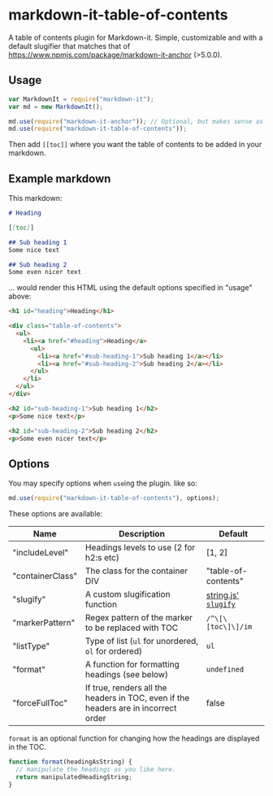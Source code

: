 # markdown-it-table-of-contents
A table of contents plugin for Markdown-it. Simple, customizable and with a default slugifier that matches that of https://www.npmjs.com/package/markdown-it-anchor (>5.0.0).

## Usage

``` javascript
var MarkdownIt = require("markdown-it");
var md = new MarkdownIt();

md.use(require("markdown-it-anchor")); // Optional, but makes sense as you really want to link to something
md.use(require("markdown-it-table-of-contents"));
```

Then add `[[toc]]` where you want the table of contents to be added in your markdown.

## Example markdown

This markdown:
``` markdown
# Heading

[[toc]]

## Sub heading 1
Some nice text

## Sub heading 2
Some even nicer text
```

... would render this HTML using the default options specified in "usage" above:
``` html
<h1 id="heading">Heading</h1>

<div class="table-of-contents">
  <ul>
    <li><a href="#heading">Heading</a>
      <ul>
        <li><a href="#sub-heading-1">Sub heading 1</a></li>
        <li><a href="#sub-heading-2">Sub heading 2</a></li>
      </ul>
    </li>
  </ul>
</div>

<h2 id="sub-heading-1">Sub heading 1</h2>
<p>Some nice text</p>

<h2 id="sub-heading-2">Sub heading 2</h2>
<p>Some even nicer text</p>
```

## Options

You may specify options when `use`ing the plugin. like so:
``` javascript
md.use(require("markdown-it-table-of-contents"), options);
```

These options are available:

Name              | Description                                                                         | Default
------------------|-------------------------------------------------------------------------------------|------------------------------------
"includeLevel"    | Headings levels to use (2 for h2:s etc)                                             | [1, 2]
"containerClass"  | The class for the container DIV                                                     | "table-of-contents"
"slugify"         | A custom slugification function                                                     | [string.js' `slugify`][slugify]
"markerPattern"   | Regex pattern of the marker to be replaced with TOC                                 | `/^\[\[toc\]\]/im`
"listType"        | Type of list (`ul` for unordered, `ol` for ordered)                                 | `ul`
"format"          | A function for formatting headings (see below)                                      | `undefined`
"forceFullToc"    | If true, renders all the headers in TOC, even if the headers are in incorrect order | false


`format` is an optional function for changing how the headings are displayed in the TOC.
```js
function format(headingAsString) {
  // manipulate the headings as you like here.
  return manipulatedHeadingString;
}
```

[slugify]: http://stringjs.com/#methods/slugify
